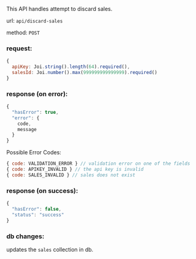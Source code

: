 This API handles attempt to discard sales.

url: `api/discard-sales`

method: `POST`

### request: 
```js
{
  apiKey: Joi.string().length(64).required(),
  salesId: Joi.number().max(999999999999999).required()
}
```

### response (on error):
```js
{
  "hasError": true,
  "error": {
    code,
    message
  }
}
```

Possible Error Codes:
```js
{ code: VALIDATION_ERROR } // validation error on one of the fields
{ code: APIKEY_INVALID } // the api key is invalid
{ code: SALES_INVALID } // sales does not exist
```

### response (on success):
```js
{
  "hasError": false,
  "status": "success"
}
```

### db changes:
updates the `sales` collection in db.